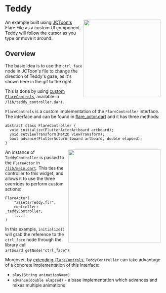 # Teddy

<img align="right" src="https://i.imgur.com/hJU9Obt.gif" height="250">

An example built using [JCToon's](https://www.2dimensions.com/a/JuanCarlos/files/flare/teddy/preview) Flare File as a custom UI component. <br/>
Teddy will follow the cursor as you type or move it around.

## Overview

The basic idea is to use the `ctrl_face` node in JCToon's file to change the direction of Teddy's gaze, as it's shown here in the gif to the right.

This is done by using [custom `FlareControls`](lib/teddy_controller.dart), available in `/lib/teddy_controller.dart`.

`FlareControls` is a custom implementation of the `FlareController` interface. <br/>The interface and can be found in [flare_actor.dart](../../lib/flare_actor.dart#L13-L17) and it has three methods:

```
abstract class FlareController {
  void initialize(FlutterActorArtboard artboard);
  void setViewTransform(Mat2D viewTransform);
  bool advance(FlutterActorArtboard artboard, double elapsed);
}
```

<img align="right" src="https://i.imgur.com/WdjurVo.gif" width="300" />

An instance of `TeddyController` is passed to the `FlareActor` in [`/lib/main.dart`](lib/main.dart#L77). This ties the controller to this widget, and allows it to use the three overrides to perform custom actions:

```
FlareActor(
    "assets/Teddy.flr",
    controller: _teddyController,
    [...]
)
```

In this example, `initialize()` will grab the reference to the `ctrl_face` node through the library call `artboard.getNode("ctrl_face")`. 

Moreover, by [extending `FlareControls`](../../lib/flare_actor.dart#L462), `TeddyController` can take advantage of a concrete implementation of this interface:
- `play(String animationName)`
- `advance(double elapsed)` - a base implementation which advances and mixes multiple animations

